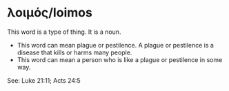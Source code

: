 # λοιμός/loimos
This word is a type of thing. It is a noun.

* This word can mean plague or pestilence. A plague or pestilence is a disease that kills or harms many people. 
* This word can mean a person who is like a plague or pestilence in some way. 

See: Luke 21:11; Acts 24:5
